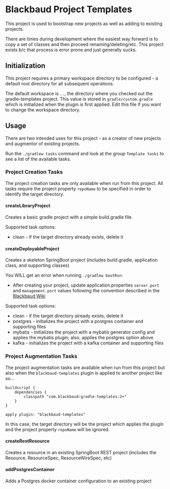 # Blackbaud Project Templates

This project is used to bootstrap new projects as well as adding to existing projects.  

There are times during development where the easiest way forward is to copy a set of classes and then proceed 
renaming/deleting/etc.  This project exists b/c that process is error prone and just generally sucks.


## Initialization

This project requires a primary workspace directory to be configured - a default root directory for all subsequent operations.

The default workspace is `..`, the directory where you checked out the gradle-templates project.  This value is stored
in `gradle/custom.gradle` which is initialized when the plugin is first applied.  Edit this file if you want to change 
the workspace directory.


## Usage

There are two intended uses for this project - as a creator of new projects and augmentor of existing projects.

Run the `./gradlew tasks` command and look at the group `Template tasks` to see a list of the available tasks.


### Project Creation Tasks

The project creation tasks are only available when run from this project.  All tasks require the project property
`repoName` to be specified in order to identify the target directory.  

#### createLibraryProject

Creates a basic gradle project with a simple build.gradle file.

Supported task options:
* clean - if the target directory already exists, delete it

#### createDeployableProject

Creates a skeleton SpringBoot project (includes build.gradle, application class, and supporting classes)

You WILL get an error when running `./gradlew bootRun`:
* After creating your project, update application.properties `server.port` and `management.port` values following
the convention described in the [Blackbaud Wiki](https://wiki.blackbaud.com/display/LUM/Microservice+Port+Mapping+Registry)

Supported task options:
* clean - if the target directory already exists, delete it
* postgres - initializes the project with a postgres container and supporting files
* mybatis - initializes the project with a mybatis generator config and applies the mybatis plugin; also, applies the postgres option above
* kafka - initializes the project with a kafka container and supporting files

### Project Augmentation Tasks

The project augmentation tasks are available when run from this project but also when the `blackbaud-templates` plugin
is applied to another project like so...  

```
buildscript {
    dependencies {
        classpath "com.blackbaud:gradle-templates:2+"
    }
}

apply plugin: "blackbaud-templates"
```

In this case, the target directory will be the project which applies the plugin and the project property `repoName` 
will be ignored.

#### createRestResource

Creates a resource in an existing SpringBoot REST project (includes the Resource, ResourceSpec, ResourceWireSpec, etc)

#### addPostgresContainer

Adds a Postgres docker container configuration to an existing project

